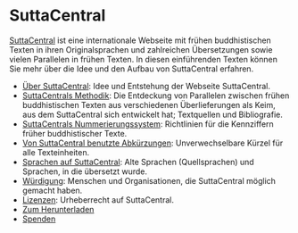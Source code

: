 # SuttaCentral
[SuttaCentral](https://suttacentral.net) ist eine internationale Webseite mit frühen buddhistischen Texten in ihren Originalsprachen und zahlreichen Übersetzungen sowie vielen Parallelen in frühen Texten. In diesen einführenden Texten können Sie mehr über die Idee und den Aufbau von SuttaCentral erfahren.

- [Über SuttaCentral](https://sc-voice.github.io/dhammaregen/docs/uber-suttacentral/uber-suttacentral): Idee und Entstehung der Webseite SuttaCentral.
- [SuttaCentrals Methodik](https://sc-voice.github.io/dhammaregen/docs/uber-suttacentral/methodik-sc): Die Entdeckung von Parallelen zwischen frühen buddhistischen Texten aus verschiedenen Überlieferungen als Keim, aus dem SuttaCentral sich entwickelt hat; Textquellen und Bibliografie.
- [SuttaCentrals Nummerierungssystem](https://sc-voice.github.io/dhammaregen/docs/uber-suttacentral/nummerierung-sc): Richtlinien für die Kennziffern früher buddhistischer Texte.
- [Von SuttaCentral benutzte Abkürzungen](https://sc-voice.github.io/dhammaregen/docs/uber-suttacentral/abkurzungen): Unverwechselbare Kürzel für alle Texteinheiten.
- [Sprachen auf SuttaCentral](https://sc-voice.github.io/dhammaregen/docs/uber-suttacentral/sprachen-sc): Alte Sprachen (Quellsprachen) und Sprachen, in die übersetzt wurde.
- [Würdigung](https://sc-voice.github.io/dhammaregen/docs/uber-suttacentral/wurdigung): Menschen und Organisationen, die SuttaCentral möglich gemacht haben.
- [Lizenzen](https://sc-voice.github.io/dhammaregen/docs/uber-suttacentral/lizenzen): Urheberrecht auf SuttaCentral.
- [Zum Herunterladen](https://sc-voice.github.io/dhammaregen/docs/uber-suttacentral/herunterladen)
- [Spenden](https://sc-voice.github.io/dhammaregen/docs/uber-suttacentral/spenden-sc)
